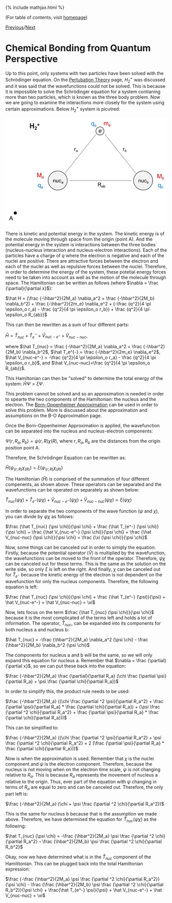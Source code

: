 {% include mathjax.html %}

(For table of contents, visit [homepage](/README.md))

[Previous](.md)/[Next](.md)

# Chemical Bonding from Quantum Perspective

Up to this point, only systems with two particles have been solved with the Schrödinger equation. On the [Pertubation Theory](/perturb.md) page, $H_2^+$ was discussed and it was said that the wavefunctions could not be solved. This is because it is impossible to solve the Schrödinger equation for a system contianing more than two particles, which is known as the three body problem. Now we are going to examine the interactions more closely for the system using certain approximations. Below $H_2^+$ system is picutred:

![H2+ molecule](H2+.png)

There is kinetic and potential energy in the system. The kinetic energy is of the molecule moving through space from the origin (point A). And the potential energy in the system is interactions between the three bodies (nucleus-nucleus interaction and nucleus-electron interactions). Each of the particles have a charge of $q$ where the electron is negative and each of the nuclei are positive. There are attractive forces between the electron and each of the nuclei as well as repulsive forces between the nuclei. Therefore, in order to determine the energy of the system, these potetial energy forces need to be taken into account as well as the motion of the molecule through space. The Hamiltonian can be written as follows (where $\nabla = \frac {\partial}{\partial x}$):

$\hat H = (\frac {-\hbar^2}{2M_a} \nabla_a^2 + \frac {-\hbar^2}{2M_b} \nabla_b^2) + \frac {-\hbar^2}{2m_e} \nabla_e^2 + (-\frac {q^2}{4 \pi \epsilon_o r_a} - \frac {q^2}{4 \pi \epsilon_o r_b}) + \frac {q^2}{4 \pi \epsilon_o R_{ab}}$

This can then be rewritten as a sum of four different parts:

$\hat H = \hat T_{nuc} + \hat T_e^{-} + \hat V_{nuc-e^-} + \hat V_{nuc-nuc}$, 

where $\hat T_{nuc} = \frac {-\hbar^2}{2M_a} \nabla_a^2 + \frac {-\hbar^2}{2M_b} \nabla_b^2$, $\hat T_e^{-} = \frac {-\hbar^2}{2m_e} \nabla_e^2$, $\hat V_{nuc-e^-} = -\frac {q^2}{4 \pi \epsilon_o r_a} - \frac {q^2}{4 \pi \epsilon_o r_b}$, and $\hat V_{nuc-nuc}=\frac {q^2}{4 \pi \epsilon_o R_{ab}}$.

This Hamiltonian can then be "solved" to determine the total energy of the system: $\hat H \Psi = \xi \Psi$. 

This problem cannot be solved and so an approximation is needed in order to spearte the two components of the Hamiltonian: the nucleus and the electron. The [Born-Oppenheimer Approximation](/BO.md) can be used in order to solve this problem. More is discussed about the approximation and assumptions on the B-O Approximation page. 

Once the Born-Oppenheimer Approximation is applied, the wavefunction can be separated into the nucleus and nucleus-electron components:

$\Psi (r, R_a, R_b) = \psi (r,R) \chi (R)$, where $r, R_a, R_b$ are the distances from the origin position point A. 

Therefore, the Schrödinger Equation can be rewritten as:

$\hat H (\psi_{(r;R)} \chi_{(R)})=\xi (\psi_{(r;R)} \chi_{(R)})$

The Hamiltonian ($\hat H$) is comprised of the summation of four different compenents, as shown above. These operators can be separated and the wavefunctions can be operated on separately as shown below:

$\hat T_{nuc} (\psi \chi) + \hat T_{e^-} (\psi \chi) + \hat V_{nuc-e^-} (\psi \chi) + \hat V_{nuc-nuc} (\psi \chi) = \xi (\psi \chi)$

In order to separate the two components of the wave function ($\psi$ and $\chi$), you can divide by $\psi \chi$ as follows:

$\frac {\hat T_{nuc} (\psi \chi)}{\psi \chi} + \frac {\hat T_{e^-} (\psi \chi)}{\psi \chi} + \frac {\hat V_{nuc-e^-} (\psi \chi)}{\psi \chi} + \frac {\hat V_{nuc-nuc} (\psi \chi)}{\psi \chi} = \frac {\xi (\psi \chi)}{\psi \chi}$

Now, some things can be canceled out in order to simiply the equation. Firstly, because the potential operator ($\hat V$) is multiplied by the wavefunction, the wavefunctions can be moved to the front of the operator. Therefore, $\psi \chi$ can be canceled out for these terms. This is the same as the solution on the write side, so only $\xi$ is left on the right. And finally, $\chi$ can be canceled out for $\hat T_{e^-}$ because the kinetic energy of the electron is not dependent on the wavefunction for only the nucleus components. Therefore, the following equation is left:

$\frac {\hat T_{nuc} (\psi \chi)}{\psi \chi} + \frac {\hat T_{e^-} (\psi)}{\psi} + \hat V_{nuc-e^-} + \hat V_{nuc-nuc} = \xi$

Now, lets focus on the term $\frac {\hat T_{nuc} (\psi \chi)}{\psi \chi}$ because it is the most complicated of the terms left and holds a lot of information. The operator, $\hat T_{nuc}$, can be expanded into its components for both nucleus a and nucleus b:

$\hat T_{nuc} = -\frac {\hbar^2}{2M_a} \nabla_a^2 (\psi \chi) - \frac {\hbar^2}{2M_b} \nabla_b^2 (\psi \chi)$

The components for nucleus a and b will be the same, so we will only expand this equation for nucleus a. Remember that $\nabla = \frac {\partial}{\partial x}$, so we can put these back into the equation:

$\frac {-\hbar^2}{2M_a} \frac {\partial}{\partial R_a} (\chi \frac {\partial \psi}{\partial R_a} + \psi \frac {\partial \chi}{\partial R_a})$

In order to simplify this, the product rule needs to be used:

$\frac {-\hbar^2}{2M_a} ((\chi \frac {\partial ^2 \psi}{\partial R_a^2} + \frac {\partial \psi}{\partial R_a} * \frac {\partial \chi}{\partial R_a}) + (\psi \frac {\partial ^2 \chi}{\partial R_a^2} + \frac {\partial \psi}{\partial R_a} * \frac {\partial \chi}{\partial R_a}))$

This can be simplified to:

$\frac {-\hbar^2}{2M_a} ((\chi \frac {\partial ^2 \psi}{\partial R_a^2} + \psi \frac {\partial ^2 \chi}{\partial R_a^2} + 2 (\frac {\partial \psi}{\partial R_a} * \frac {\partial \chi}{\partial R_a}))$

Now is when the approximation is used. Remember that $\chi$ is the nuclei component and $\psi$ is the electron component. Therefore, because the nucleus is not moving when on the electron time scale, $\psi$ is not changing relative to $R_a$. This is because $R_a$ represents the movement of nucleus a relative to the origin. Thus, ever part of the equation with $\psi$ changing in terms of $R_a$ are equal to zero and can be canceled out. Therefore, the only part left is:

$\frac {-\hbar^2}{2M_a} (\chi + \psi \frac {\partial ^2 \chi}{\partial R_a^2})$

This is the same for nucleus b because that is the assumption we made above. Therefore, we have determined the equation for $\hat T_{nuc} (\psi \chi)$ as the following:

$\hat T_{nuc} (\psi \chi) = -\frac {\hbar^2}{2M_a} \psi \frac {\partial ^2 \chi}{\partial R_a^2} - \frac {\hbar^2}{2M_b} \psi \frac {\partial ^2 \chi}{\partial R_b^2}$

Okay, now we have determined what is in the $\hat T_{nuc}$ component of the Hamilitonian. This can be plugged back into the total Hamiltonian expression:

$\frac {-\frac {\hbar^2}{2M_a} \psi \frac {\partial ^2 \chi}{\partial R_a^2}}{\psi \chi} - \frac {\frac {\hbar^2}{2M_b} \psi \frac {\partial ^2 \chi}{\partial R_b^2}}{\psi \chi} + \frac{\hat T_{e^-} \psi}{\psi} + \hat V_{nuc-e^-} + \hat V_{nuc-nuc} = \xi$
